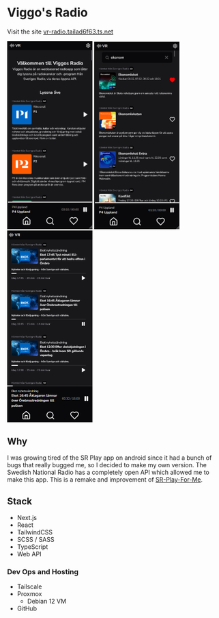 # Viggo's Radio

Visit the site [vr-radio.tailad6f63.ts.net](https://vr-radio.tailad6f63.ts.net/)

<div style="display:inline">
  <img src="screenshots/home-page.png" alt="Home page screenshot" width="200"/>
  <img src="screenshots/search-page.png" alt="Search page screenshot" width="200"/>
  <img src="screenshots/feed-page.png" alt="Feed page screenshot" width="200"/>
</div>

## Why
I was growing tired of the SR Play app on android since it had a bunch of bugs that really bugged me, so I decided to make my own version. The Swedish National Radio has a completely open API which allowed me to make this app. This is a remake and improvement of [SR-Play-For-Me](https://github.com/viggoStrom/SR-Play-For-Me).

## Stack
- Next.js
- React
- TailwindCSS
- SCSS / SASS
- TypeScript
- Web API

### Dev Ops and Hosting
- Tailscale
- Proxmox
  - Debian 12 VM
- GitHub
